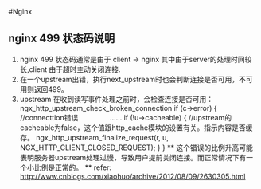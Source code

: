 #Nginx

## nginx 499 状态码说明

1. nginx 499 状态码通常是由于 client -> nginx 其中由于server的处理时间较长,client 由于超时主动关闭连接. 
2. 在一个upstream出错，执行next_upstream时也会判断连接是否可用，不可用则返回499。
3. upstream 在收到读写事件处理之前时，会检查连接是否可用：ngx_http_upstream_check_broken_connection
	if (c->error) { //connecttion错误
　　　　 ……
       if (!u->cacheable) { //upstream的cacheable为false，这个值跟http_cache模块的设置有关。指示内容是否缓存。
       ngx_http_upstream_finalize_request(r, u, NGX_HTTP_CLIENT_CLOSED_REQUEST);
       }
	}
 ** 这个错误的比例升高可能表明服务器upstream处理过慢，导致用户提前关闭连接。而正常情况下有一个小比例是正常的。 **
 refer: http://www.cnblogs.com/xiaohuo/archive/2012/08/09/2630305.html
